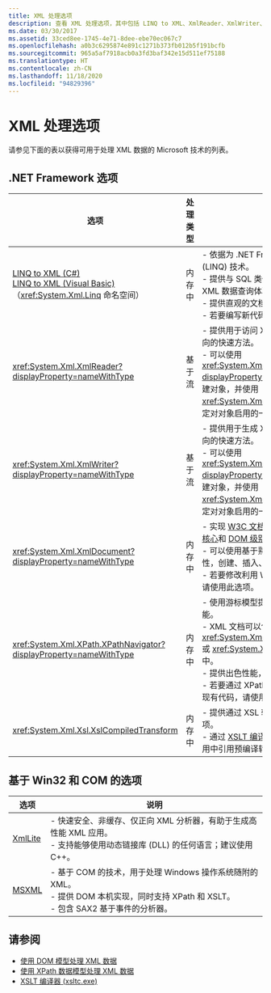 ```yaml
---
title: XML 处理选项
description: 查看 XML 处理选项，其中包括 LINQ to XML、XmlReader、XmlWriter、XmlDocument、XPathNavigator、XslCompiledTransform、XmlLite 和 MSXML。
ms.date: 03/30/2017
ms.assetid: 33ced8ee-1745-4e71-8dee-ebe70ec067c7
ms.openlocfilehash: a0b3c6295874e891c1271b373fb012b5f191bcfb
ms.sourcegitcommit: 965a5af7918acb0a3fd3baf342e15d511ef75188
ms.translationtype: HT
ms.contentlocale: zh-CN
ms.lasthandoff: 11/18/2020
ms.locfileid: "94829396"
---
```

# <a name="xml-processing-options"></a>XML 处理选项
请参见下面的表以获得可用于处理 XML 数据的 Microsoft 技术的列表。  
  
## <a name="net-framework-options"></a>.NET Framework 选项  
  
|**选项**|**处理类型**|**说明**|  
|----------------|-------------------------|---------------------|  
|[LINQ to XML (C#)](../../linq/linq-xml-overview.md) <br/> [LINQ to XML (Visual Basic)](../../linq/linq-xml-overview.md) <br />（<xref:System.Xml.Linq> 命名空间）|内存中|-   依据为 .NET Framework 语言集成查询 (LINQ) 技术。<br />-   提供与 SQL 类似的对象、关系数据和 XML 数据查询体验。<br />-   提供直观的文档创建和转换功能。<br />-   若要编写新代码，请使用此选项。|  
|<xref:System.Xml.XmlReader?displayProperty=nameWithType>|基于流|-   提供用于访问 XML 数据的非缓存、仅正向的快速方法。<br />-   可以使用 <xref:System.Xml.XmlReader.Create%2A?displayProperty=nameWithType> 方法创建对象，并使用 <xref:System.Xml.XmlReaderSettings> 类指定对对象启用的一组功能。|  
|<xref:System.Xml.XmlWriter?displayProperty=nameWithType>|基于流|-   提供用于生成 XML 数据的非缓存、仅正向的快速方法。<br />-   可以使用 <xref:System.Xml.XmlWriter.Create%2A?displayProperty=nameWithType> 方法创建对象，并使用 <xref:System.Xml.XmlWriterSettings> 类指定对对象启用的一组功能。|  
|<xref:System.Xml.XmlDocument?displayProperty=nameWithType>|内存中|-   实现 [W3C 文档对象模型 (DOM) 级别 1 核心](https://www.w3.org/TR/REC-DOM-Level-1/level-one-core.html)和 [DOM 级别 2 核心](https://www.w3.org/TR/DOM-Level-2-Core/)建议。<br />-   可以使用基于熟悉 DOM 模型的方法和属性，创建、插入、删除和修改节点。<br />-   若要修改利用 W3C DOM 的现有代码，请使用此选项。|  
|<xref:System.Xml.XPath.XPathNavigator?displayProperty=nameWithType>|内存中|-   使用游标模型提供多个编辑选项和导航功能。<br />-   XML 文档可以包含在 <xref:System.Xml.XPath.XPathDocument> 或 <xref:System.Xml.XmlDocument> 对象中。<br />-   提供出色性能，以便于只读处理 XML。<br />-   若要通过 XPath 查询或 XSLT 转换来修改现有代码，请使用此选项。|  
|<xref:System.Xml.Xsl.XslCompiledTransform>|内存中|-   提供通过 XSL 转换来转换 XML 数据的选项。<br />-   通过 [XSLT 编译器 (xsltc.exe)](xslt-compiler-xsltc-exe.md)，可以在应用中引用预编译转换。|  
  
## <a name="win32-and-com-based-options"></a>基于 Win32 和 COM 的选项  
  
|**选项**|**说明**|  
|----------------|---------------------|  
|[XmlLite](/previous-versions/windows/desktop/ms752872(v=vs.85))|-   快速安全、非缓存、仅正向 XML 分析器，有助于生成高性能 XML 应用。<br />-   支持能够使用动态链接库 (DLL) 的任何语言；建议使用 C++。|  
|[MSXML](/previous-versions/windows/desktop/ms763742(v=vs.85))|-   基于 COM 的技术，用于处理 Windows 操作系统随附的 XML。<br />-   提供 DOM 本机实现，同时支持 XPath 和 XSLT。<br />-   包含 SAX2 基于事件的分析器。|  
  
## <a name="see-also"></a>请参阅

- [使用 DOM 模型处理 XML 数据](process-xml-data-using-the-dom-model.md)
- [使用 XPath 数据模型处理 XML 数据](process-xml-data-using-the-xpath-data-model.md)
- [XSLT 编译器 (xsltc.exe)](xslt-compiler-xsltc-exe.md)
